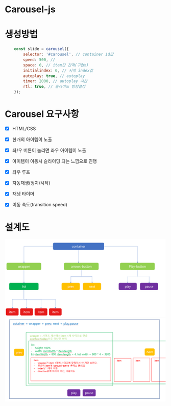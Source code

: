 # Carousel-js

# 생성방법
``` javascript
    const slide = carousel({
        selector: '#carousel', // container id값
        speed: 500, // 
        space: 0, // item간 간격(구현x)
        initialindex: 0, // 시작 index값
        autoplay: true, // autoplay
        timer: 2000, // autoplay 시간
        rtl: true, // 슬라이드 방향설정
    });
```

# Carousel 요구사항

- [x] HTML/CSS

- [x] 한개의 아이템이 노출

- [x] 좌/우 버튼이 눌리면 좌우 아이템이 노출

- [x] 아이템이 이동시 슬라이딩 되는 느낌으로 진행

- [x] 좌우 루프

- [x] 자동재생(정지/시작)

- [x] 재생 타이머

- [x] 이동 속도(transition speed)

# 설계도
![설계도01](./resources/images/설계도01.png)
![설계도02](./resources/images/설계도02.png)
